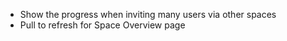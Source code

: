 - Show the progress when inviting many users via other spaces
- Pull to refresh for Space Overview page
